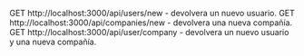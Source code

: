 GET http://localhost:3000/api/users/new - devolvera un nuevo usuario.
GET http://localhost:3000/api/companies/new - devolvera una nueva compañía.
GET http://localhost:3000/api/user/company - devolvera  un nuevo usuario y una nueva compañía.